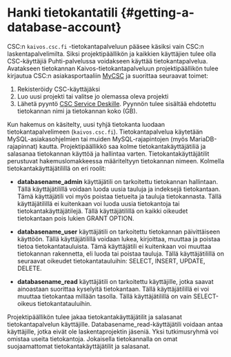 # Hanki tietokantatili {#getting-a-database-account}

CSC:n `kaivos.csc.fi` -tietokantapalveluun pääsee käsiksi vain CSC:n laskentapalvelimilta. Siksi projektipäällikön ja kaikkien käyttäjien tulee olla CSC-käyttäjiä Puhti-palvelussa voidakseen käyttää tietokantapalvelua. Avatakseen tietokannan Kaivos-tietokantapalveluun projektipäällikön tulee kirjautua CSC:n asiakasportaaliin [MyCSC](https://my.csc.fi) ja suorittaa seuraavat toimet:

1. Rekisteröidy CSC-käyttäjäksi
2. Luo uusi projekti tai valitse jo olemassa oleva projekti
3. Lähetä pyyntö [CSC Service Deskille](../../support/contact.md). Pyynnön tulee sisältää ehdotettu tietokannan nimi ja tietokannan koko (GB).

Kun hakemus on käsitelty, uusi tyhjä tietokanta luodaan tietokantapalvelimeen (`kaivos.csc.fi`). Tietokantapalvelua käytetään MySQL-asiakasohjelmien tai muiden MySQL-rajapintojen (myös MariaDB-rajapinnat) kautta. Projektipäällikkö saa kolme tietokantakäyttäjätiliä ja salasanaa tietokannan käyttöä ja hallintaa varten. Tietokantakäyttäjätilit perustuvat hakemuslomakkeessa määriteltyyn tietokannan nimeen. Kolmella tietokantakäyttäjätilillä on eri roolit:

* **databasename_admin** käyttäjätili on tarkoitettu tietokannan hallintaan. Tällä käyttäjätilillä voidaan luoda uusia tauluja ja indeksejä tietokantaan. Tämä käyttäjätili voi myös poistaa tietueita ja tauluja tietokannasta. Tällä käyttäjätilillä ei kuitenkaan voi luoda uusia tietokantoja tai tietokantakäyttäjätilejä. Tällä käyttäjätilillä on kaikki oikeudet tietokantaan pois lukien GRANT OPTION.

* **databasename_user** käyttäjätili on tarkoitettu tietokannan päivittäiseen käyttöön. Tällä käyttäjätilillä voidaan lukea, kirjoittaa, muuttaa ja poistaa tietoa tietokantatauluista. Tämä käyttäjätili ei kuitenkaan voi muuttaa tietokannan rakennetta, eli luoda tai poistaa tauluja. Tällä käyttäjätilillä on seuraavat oikeudet tietokantatauluihin: SELECT, INSERT, UPDATE, DELETE.

* **databasename_read** käyttäjätili on tarkoitettu käyttäjille, jotka saavat ainoastaan suorittaa kyselyitä tietokantaan. Tällä käyttäjätilillä ei voi muuttaa tietokantaa millään tasolla. Tällä käyttäjätilillä on vain SELECT-oikeus tietokantatauluihin.

Projektipäällikön tulee jakaa tietokantakäyttäjätilit ja salasanat tietokantapalvelun käyttäjille. Databasename_read-käyttäjätili voidaan antaa käyttäjille, jotka eivät ole laskentaprojektin jäseniä. Yksi tutkimusryhmä voi omistaa useita tietokantoja. Jokaisella tietokannalla on omat suojaamattomat tietokantakäyttäjätilit ja salasanat.